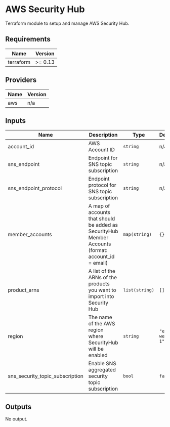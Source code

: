 # AWS Security Hub

Terraform module to setup and manage AWS Security Hub.

<!--- BEGIN_TF_DOCS --->
## Requirements

| Name | Version |
|------|---------|
| terraform | >= 0.13 |

## Providers

| Name | Version |
|------|---------|
| aws | n/a |

## Inputs

| Name | Description | Type | Default | Required |
|------|-------------|------|---------|:--------:|
| account\_id | AWS Account ID | `string` | n/a | yes |
| sns\_endpoint | Endpoint for SNS topic subscription | `string` | n/a | yes |
| sns\_endpoint\_protocol | Endpoint protocol for SNS topic subscription | `string` | n/a | yes |
| member\_accounts | A map of accounts that should be added as SecurityHub Member Accounts (format: account\_id = email) | `map(string)` | `{}` | no |
| product\_arns | A list of the ARNs of the products you want to import into Security Hub | `list(string)` | `[]` | no |
| region | The name of the AWS region where SecurityHub will be enabled | `string` | `"eu-west-1"` | no |
| sns\_security\_topic\_subscription | Enable SNS aggregated security topic subscription | `bool` | `false` | no |

## Outputs

No output.

<!--- END_TF_DOCS --->
